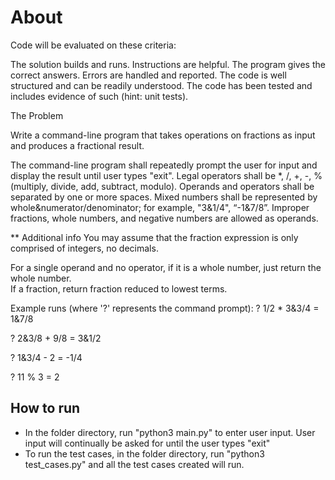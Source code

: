 # About

Code will be evaluated on these criteria:

The solution builds and runs. Instructions are helpful.
The program gives the correct answers.
Errors are handled and reported.
The code is well structured and can be readily understood.
The code has been tested and includes evidence of such (hint: unit tests).
 
The Problem

Write a command-line program that takes operations on fractions as input and produces a fractional result.

The command-line program shall repeatedly prompt the user for input and display the result until user types "exit".
Legal operators shall be *,  /,  +,  -,  % (multiply, divide, add, subtract, modulo).
Operands and operators shall be separated by one or more spaces.
Mixed numbers shall be represented by whole&numerator/denominator; for example, "3&1/4", “-1&7/8”.
Improper fractions, whole numbers, and negative numbers are allowed as operands.

** Additional info
You may assume that the fraction expression is only comprised of integers, no decimals.

For a single operand and no operator, if it is a whole number, just return the whole number.  
If a fraction, return fraction reduced to lowest terms.
 

Example runs (where '?' represents the command prompt):
? 1/2 * 3&3/4
= 1&7/8

? 2&3/8 + 9/8
= 3&1/2 

? 1&3/4 - 2
= -1/4

? 11 % 3
= 2

## How to run
* In the folder directory, run "python3 main.py" to enter user input. User input will continually be asked for until the user types "exit" 
* To run the test cases, in the folder directory, run "python3 test_cases.py" and all the test cases created will run.
